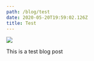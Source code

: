 ```yaml
---
path: /blog/test
date: 2020-05-20T19:59:02.126Z
title: Test
---
```


![](/assets/223034cf-86d4-4473-b86b-8e903c39fa0e.jpeg)

This is a test blog post
